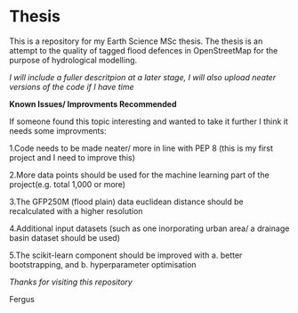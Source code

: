 # Thesis

This is a repository for my Earth Science MSc thesis. The thesis is an attempt to the quality of tagged
flood defences in OpenStreetMap for the purpose of hydrological modelling.

_I will include a fuller descritpion at a later stage, I will also upload neater versions of the code if I have time_

__Known Issues/ Improvments Recommended__

If someone found this topic interesting and wanted to take it further I think it needs some improvments:

1.Code needs to be made neater/ more in line with PEP 8 (this is my first project and I need to improve this)

2.More data points should be used for the machine learning part of the project(e.g. total 1,000 or more)

3.The GFP250M (flood plain) data euclidean distance should be recalculated with a higher resolution

4.Additional input datasets (such as one inorporating urban area/ a drainage basin dataset should be used)

5.The scikit-learn component should be improved with a. better bootstrapping, and b. hyperparameter optimisation  

_Thanks for visiting this repository_

Fergus
